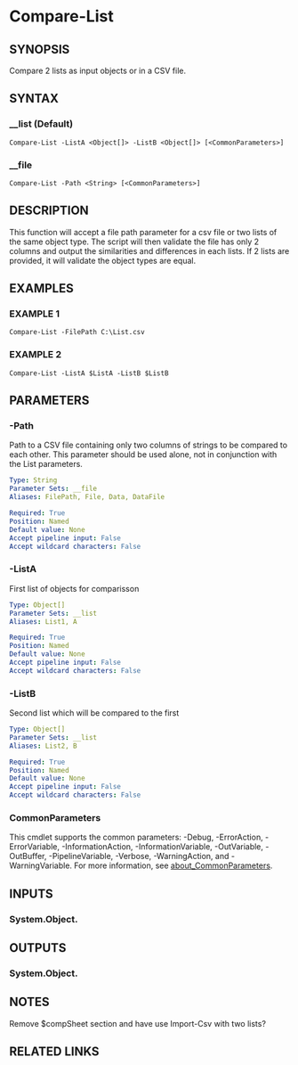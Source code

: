 # Compare-List

## SYNOPSIS
Compare 2 lists as input objects or in a CSV file.

## SYNTAX

### __list (Default)
```
Compare-List -ListA <Object[]> -ListB <Object[]> [<CommonParameters>]
```

### __file
```
Compare-List -Path <String> [<CommonParameters>]
```

## DESCRIPTION
This function will accept a file path parameter for a csv file or two lists
of the same object type.
The script will then validate the file has only 2
columns and output the similarities and differences in each lists.
If 2
lists are provided, it will validate the object types are equal.

## EXAMPLES

### EXAMPLE 1
```
Compare-List -FilePath C:\List.csv
```

### EXAMPLE 2
```
Compare-List -ListA $ListA -ListB $ListB
```

## PARAMETERS

### -Path
Path to a CSV file containing only two columns of strings to
be compared to each other.
This parameter should be used alone, not in
conjunction with the List parameters.

```yaml
Type: String
Parameter Sets: __file
Aliases: FilePath, File, Data, DataFile

Required: True
Position: Named
Default value: None
Accept pipeline input: False
Accept wildcard characters: False
```

### -ListA
First list of objects for comparisson

```yaml
Type: Object[]
Parameter Sets: __list
Aliases: List1, A

Required: True
Position: Named
Default value: None
Accept pipeline input: False
Accept wildcard characters: False
```

### -ListB
Second list which will be compared to the first

```yaml
Type: Object[]
Parameter Sets: __list
Aliases: List2, B

Required: True
Position: Named
Default value: None
Accept pipeline input: False
Accept wildcard characters: False
```

### CommonParameters
This cmdlet supports the common parameters: -Debug, -ErrorAction, -ErrorVariable, -InformationAction, -InformationVariable, -OutVariable, -OutBuffer, -PipelineVariable, -Verbose, -WarningAction, and -WarningVariable. For more information, see [about_CommonParameters](http://go.microsoft.com/fwlink/?LinkID=113216).

## INPUTS

### System.Object.
## OUTPUTS

### System.Object.
## NOTES
Remove $compSheet section and have use Import-Csv with two lists?

## RELATED LINKS

